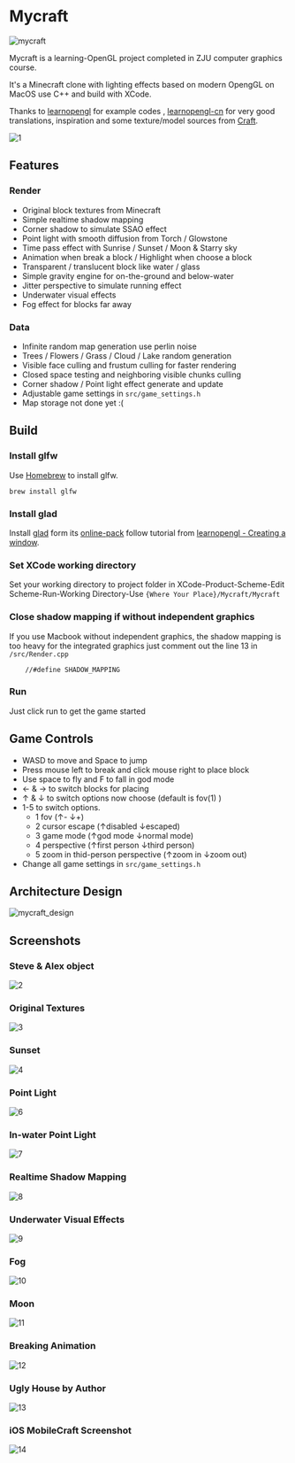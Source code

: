 # Mycraft

![mycraft](md_pic/mycraft.png)

Mycraft is a learning-OpenGL project completed in ZJU computer graphics course.

It's a Minecraft clone with lighting effects based on modern OpengGL on MacOS use C++ and build with XCode.

Thanks to [learnopengl](https://learnopengl.com) for example codes , [learnopengl-cn](https://learnopengl-cn.github.io) for very good translations, inspiration and some texture/model sources from [Craft](https://github.com/fogleman/Craft).

![1](md_pic/1.jpg)

## Features

### Render

-   Original block textures from Minecraft
-   Simple realtime shadow mapping
-   Corner shadow to simulate SSAO effect
-   Point light with smooth diffusion from Torch / Glowstone
-   Time pass effect with Sunrise / Sunset / Moon & Starry sky
-   Animation when break a block / Highlight when choose a block
-   Transparent / translucent block like water / glass
-   Simple gravity engine for on-the-ground and below-water
-   Jitter perspective to simulate running effect
-   Underwater visual effects
-   Fog effect for blocks far away

### Data

-   Infinite random map generation use perlin noise
-   Trees / Flowers / Grass / Cloud / Lake random generation
-   Visible face culling and frustum culling for faster rendering
-   Closed space testing and neighboring visible chunks culling
-   Corner shadow / Point light effect generate and update
-   Adjustable game settings in `src/game_settings.h`
-   Map storage not done yet :(

## Build

### Install glfw

Use [Homebrew](http://brew.sh/) to install glfw.

	brew install glfw

### Install glad

Install [glad](https://github.com/Dav1dde/glad) form its [online-pack](http://glad.dav1d.de/) follow tutorial from [learnopengl - Creating a window](https://learnopengl.com/#!Getting-started/Creating-a-window).

### Set XCode working directory

Set your working directory to project folder in XCode-Product-Scheme-Edit Scheme-Run-Working Directory-Use `{Where Your Place}/Mycraft/Mycraft`

### Close shadow mapping if without independent graphics

If you use Macbook without independent graphics, the shadow mapping is too heavy for the integrated graphics just comment out the line 13 in `/src/Render.cpp`

        //#define SHADOW_MAPPING

### Run

Just click run to get the game started

## Game Controls

-   WASD to move and Space to jump
-   Press mouse left to break and click mouse right to place block
-   Use space to fly and F to fall in god mode
-   ← & → to switch blocks for placing
-   ↑ & ↓ to switch options now choose (default is fov(1) )
-   1-5 to switch options. 
    -   1 fov  (↑- ↓+)
    -   2 cursor escape (↑disabled ↓escaped)
    -   3 game mode (↑god mode ↓normal mode)
    -   4 perspective (↑first person ↓third person)
    -   5 zoom in thid-person perspective (↑zoom in ↓zoom out)
-   Change all game settings in `src/game_settings.h`

## Architecture Design

![mycraft_design](md_pic/mycraft_design.png)

## Screenshots

### Steve & Alex object

![2](md_pic/2.jpg)

### Original Textures

![3](md_pic/3.jpg)

### Sunset

![4](md_pic/4.jpg)

### Point Light

![6](md_pic/6.jpg)

### In-water Point Light

![7](md_pic/7.jpg)

### Realtime Shadow Mapping

![8](md_pic/8.jpg)

### Underwater Visual Effects

![9](md_pic/9.jpg)

### Fog

![10](md_pic/10.jpg)

### Moon

![11](md_pic/11.jpg)

### Breaking Animation

![12](md_pic/12.jpg)

### Ugly House by Author

![13](md_pic/13.jpg)

### iOS MobileCraft Screenshot

![14](md_pic/14.png)

